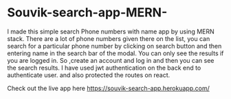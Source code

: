 # Souvik-search-app-MERN-
I made this simple search Phone numbers with name app by using MERN stack. There are a lot of phone numbers given there on the list, you can search for a particular phone number by clicking on search button and then entering name in the search bar of the modal. You can only see the results if you are logged in. So ,create an account and log in and then you can see the search results. I have used jwt authentication on the back end to authenticate user. and also protected the routes on react.


Check out the live app here
https://souvik-search-app.herokuapp.com/
